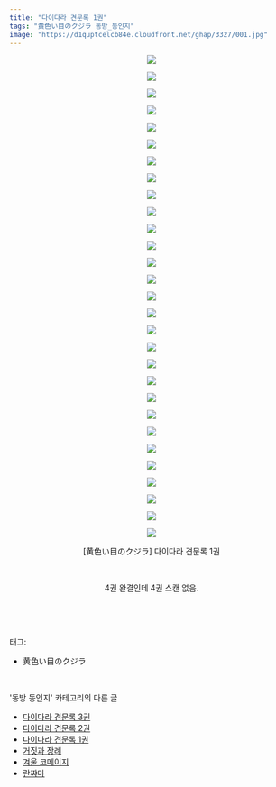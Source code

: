 ```yaml
---
title: "다이다라 견문록 1권"
tags: "黄色い目のクジラ 동방_동인지"
image: "https://d1quptcelcb84e.cloudfront.net/ghap/3327/001.jpg"
---
```

<div class="article">
<p style="text-align: center; clear: none; float: none;"><img src="{{ site.imgserver8 }}/ghap/3327/001.jpg"/></p>
<p style="text-align: center; clear: none; float: none;"><img src="{{ site.imgserver8 }}/ghap/3327/002.jpg"/></p>
<p style="text-align: center; clear: none; float: none;"><img src="{{ site.imgserver8 }}/ghap/3327/003.jpg"/></p>
<p style="text-align: center; clear: none; float: none;"><img src="{{ site.imgserver8 }}/ghap/3327/004.jpg"/></p>
<p style="text-align: center; clear: none; float: none;"><img src="{{ site.imgserver8 }}/ghap/3327/005.jpg"/></p>
<p style="text-align: center; clear: none; float: none;"><img src="{{ site.imgserver8 }}/ghap/3327/006.jpg"/></p>
<p style="text-align: center; clear: none; float: none;"><img src="{{ site.imgserver8 }}/ghap/3327/007.jpg"/></p>
<p style="text-align: center; clear: none; float: none;"><img src="{{ site.imgserver8 }}/ghap/3327/008.jpg"/></p>
<p style="text-align: center; clear: none; float: none;"><img src="{{ site.imgserver8 }}/ghap/3327/009.jpg"/></p>
<p style="text-align: center; clear: none; float: none;"><img src="{{ site.imgserver8 }}/ghap/3327/010.jpg"/></p>
<p style="text-align: center; clear: none; float: none;"><img src="{{ site.imgserver8 }}/ghap/3327/011.jpg"/></p>
<p style="text-align: center; clear: none; float: none;"><img src="{{ site.imgserver8 }}/ghap/3327/012.jpg"/></p>
<p style="text-align: center; clear: none; float: none;"><img src="{{ site.imgserver8 }}/ghap/3327/013.jpg"/></p>
<p style="text-align: center; clear: none; float: none;"><img src="{{ site.imgserver8 }}/ghap/3327/014.jpg"/></p>
<p style="text-align: center; clear: none; float: none;"><img src="{{ site.imgserver8 }}/ghap/3327/015.jpg"/></p>
<p style="text-align: center; clear: none; float: none;"><img src="{{ site.imgserver8 }}/ghap/3327/016.jpg"/></p>
<p style="text-align: center; clear: none; float: none;"><img src="{{ site.imgserver8 }}/ghap/3327/017.jpg"/></p>
<p style="text-align: center; clear: none; float: none;"><img src="{{ site.imgserver8 }}/ghap/3327/018.jpg"/></p>
<p style="text-align: center; clear: none; float: none;"><img src="{{ site.imgserver8 }}/ghap/3327/019.jpg"/></p>
<p style="text-align: center; clear: none; float: none;"><img src="{{ site.imgserver8 }}/ghap/3327/020.jpg"/></p>
<p style="text-align: center; clear: none; float: none;"><img src="{{ site.imgserver8 }}/ghap/3327/021.jpg"/></p>
<p style="text-align: center; clear: none; float: none;"><img src="{{ site.imgserver8 }}/ghap/3327/022.jpg"/></p>
<p style="text-align: center; clear: none; float: none;"><img src="{{ site.imgserver8 }}/ghap/3327/023.jpg"/></p>
<p style="text-align: center; clear: none; float: none;"><img src="{{ site.imgserver8 }}/ghap/3327/024.jpg"/></p>
<p style="text-align: center; clear: none; float: none;"><img src="{{ site.imgserver8 }}/ghap/3327/025.jpg"/></p>
<p style="text-align: center; clear: none; float: none;"><img src="{{ site.imgserver8 }}/ghap/3327/026.jpg"/></p>
<p style="text-align: center; clear: none; float: none;"><img src="{{ site.imgserver8 }}/ghap/3327/027.jpg"/></p>
<p style="text-align: center; clear: none; float: none;"><img src="{{ site.imgserver8 }}/ghap/3327/028.jpg"/></p>
<p style="text-align: center; clear: none; float: none;"><img src="{{ site.imgserver8 }}/ghap/3327/029.jpg"/></p>
<p style="text-align: center; clear: none; float: none;">[黄色い目のクジラ] 다이다라 견문록 1권</p>
<p style="text-align: center; clear: none; float: none;"><br/></p>
<p style="text-align: center; clear: none; float: none;">4권 완결인데 4권 스캔 없음.</p>
<p><br/></p>
</div><br/>
<div class="tagTrail">
<p>태그: </p>
<ul>
<li>黄色い目のクジラ</li>
</ul>
</div><br/>
<div class="another">
<p>'동방 동인지' 카테고리의 다른 글</p>
<ul>
<li><a href="/ghap_3329">다이다라 견문록 3권</a></li>
<li><a href="/ghap_3328">다이다라 견문록 2권</a></li>
<li><a href="/ghap_3327">다이다라 견문록 1권</a></li>
<li><a href="/ghap_3326">거짓과 장례</a></li>
<li><a href="/ghap_3325">겨울 코메이지</a></li>
<li><a href="/ghap_3324">란쨔마</a></li>
</ul>
</div><br/>
<div class="cb_module cb_fluid">
<div class="cb_wrt cb_profile">
</div><!-- commentList close -->
</div><br/>
